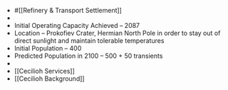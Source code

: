 - #[[Refinery & Transport Settlement]]
-
- Initial Operating Capacity Achieved – 2087
- Location – Prokofiev Crater, Hermian North Pole in order to stay out of direct sunlight and maintain tolerable temperatures
- Initial Population – 400
- Predicted Population in 2100 – 500 + 50 transients
-
- [[Cecilioh Services]]
- [[Cecilioh Background]]